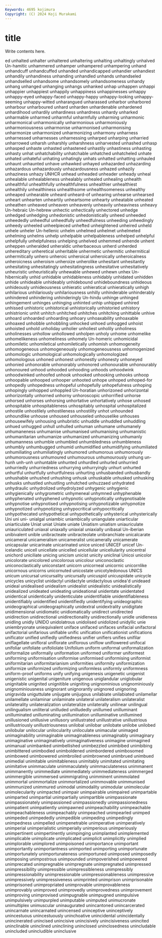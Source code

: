 ```yaml
---
Keywords: 4695 kojimura
Copyright: (C) 2024 Koji Murakami
---
```


# title

Write contents here.



ed unhalted unhalter unhaltered unhaltering unhalting unhaltingly unhalved
Un-hamitic unhammered unhamper unhampered unhampering unhand unhandcuff unhandcuffed unhanded unhandicapped
unhandier unhandiest unhandily unhandiness unhanding unhandled unhands unhandseled unhandselled unhandsome
unhandsomely unhandsomeness unhandy unhang unhanged unhanging unhangs unhanked unhap unhappen
unhappi unhappier unhappiest unhappily unhappiness unhappinesses unhappy unhappy-eyed unhappy-faced unhappy-happy
unhappy-looking unhappy-seeming unhappy-witted unharangued unharassed unharbor unharbored unharbour unharboured unhard
unharden unhardenable unhardened unhardihood unhardily unhardiness unhardness unhardy unharked unharmable
unharmed unharmful unharmfully unharming unharmonic unharmonical unharmonically unharmonious unharmoniously unharmoniousness
unharmonise unharmonised unharmonising unharmonize unharmonized unharmonizing unharmony unharness unharnessed unharnesses
unharnessing unharped unharping unharried unharrowed unharsh unharshly unharshness unharvested unhashed
unhasp unhasped unhaste unhasted unhastened unhastily unhastiness unhasting unhasty unhat
unhatchability unhatchable unhatched unhatcheled unhate unhated unhateful unhating unhatingly unhats
unhatted unhatting unhauled unhaunt unhaunted unhave unhawked unhayed unhazarded unhazarding
unhazardous unhazardously unhazardousness unhazed unhazily unhaziness unhazy UNHCR unhead unheaded
unheader unheady unheal unhealable unhealableness unhealably unhealed unhealing unhealth unhealthful
unhealthfully unhealthfulness unhealthier unhealthiest unhealthily unhealthiness unhealthsome unhealthsomeness unhealthy unheaped
unhearable unheard unheard-of unhearing unhearse unhearsed unheart unhearten unheartily unheartsome
unhearty unheatable unheated unheathen unheaved unheaven unheavenly unheavily unheaviness unheavy
Un-hebraic Un-hebrew unhectic unhectically unhectored unhedge unhedged unhedging unhedonistic unhedonistically
unheed unheeded unheededly unheedful unheedfully unheedfulness unheeding unheedingly unheedy unheeled
unheelpieced unhefted unheightened unheired unheld unhele unheler Un-hellenic unhelm unhelmed
unhelmet unhelmeted unhelming unhelms unhelp unhelpable unhelpableness unhelped unhelpful unhelpfully
unhelpfulness unhelping unhelved unhemmed unhende unhent unheppen unheralded unheraldic unherbaceous
unherd unherded unhereditary unheretical unheritable unhermetic unhermitic unhermitical unhermitically unhero
unheroic unheroical unheroically unheroicalness unheroicness unheroism unheroize unherolike unhesitant unhesitantly
unhesitating unhesitatingly unhesitatingness unhesitative unhesitatively unheuristic unheuristically unhewable unhewed unhewn
unhex Un-hibernically unhid unhidable unhidableness unhidably unhidated unhidden unhide unhideable
unhideably unhidebound unhideboundness unhideous unhideously unhideousness unhieratic unhieratical unhieratically unhigh
unhilarious unhilariously unhilariousness unhilly unhinderable unhinderably unhindered unhindering unhinderingly Un-hindu
unhinge unhinged unhingement unhinges unhinging unhinted unhip unhipped unhired unhissed
unhistoric unhistorical unhistorically unhistoried unhistory unhistrionic unhit unhitch unhitched unhitches
unhitching unhittable unhive unhoard unhoarded unhoarding unhoary unhoaxability unhoaxable unhoaxed
unhobble unhobbling unhocked unhoed unhogged unhoist unhoisted unhold unholiday unholier
unholiest unholily unholiness unholinesses unhollow unhollowed unholpen unholy unhome unhomelike
unhomelikeness unhomeliness unhomely Un-homeric unhomicidal unhomiletic unhomiletical unhomiletically unhomish unhomogeneity
unhomogeneous unhomogeneously unhomogeneousness unhomogenized unhomologic unhomological unhomologically unhomologized unhomologous unhoned
unhonest unhonestly unhonesty unhoneyed unhonied unhonorable unhonorably unhonored unhonourable unhonourably
unhonoured unhood unhooded unhooding unhoods unhoodwink unhoodwinked unhoofed unhook unhooked
unhooking unhooks unhoop unhoopable unhooped unhooper unhooted unhope unhoped unhoped-for
unhopedly unhopedness unhopeful unhopefully unhopefulness unhoping unhopingly unhopped unhoppled Un-horatian
unhorizoned unhorizontal unhorizontally unhorned unhorny unhoroscopic unhorrified unhorse unhorsed unhorses
unhorsing unhortative unhortatively unhose unhosed unhospitable unhospitableness unhospitably unhospital unhospitalized
unhostile unhostilely unhostileness unhostility unhot unhounded unhoundlike unhouse unhoused unhouseled
unhouselike unhouses unhousewifely unhousing unhubristic unhuddle unhuddled unhuddling unhued unhugged
unhull unhulled unhuman unhumane unhumanely unhumaneness unhumanise unhumanised unhumanising unhumanistic
unhumanitarian unhumanize unhumanized unhumanizing unhumanly unhumanness unhumble unhumbled unhumbledness unhumbleness
unhumbly unhumbugged unhumid unhumidified unhumidifying unhumiliated unhumiliating unhumiliatingly unhumored unhumorous
unhumorously unhumorousness unhumoured unhumourous unhumourously unhung un-hunh unh-unh unhuntable unhunted
unhurdled unhurled unhurried unhurriedly unhurriedness unhurrying unhurryingly unhurt unhurted unhurtful
unhurtfully unhurtfulness unhurting unhusbanded unhusbandly unhushable unhushed unhushing unhusk unhuskable
unhusked unhusking unhusks unhustled unhustling unhutched unhuzzaed unhydrated unhydraulic unhydrolized
unhydrolyzed unhygenic unhygienic unhygienically unhygrometric unhymeneal unhymned unhyphenable unhyphenated unhyphened
unhypnotic unhypnotically unhypnotisable unhypnotise unhypnotised unhypnotising unhypnotizable unhypnotize unhypnotized unhypnotizing
unhypocritical unhypocritically unhypothecated unhypothetical unhypothetically unhysterical unhysterically Uni uni uni-
unialgal uniambic uniambically uniangulate uniarticular uniarticulate Uniat uniat Uniate uniate
Uniatism uniatism uniauriculate uniauriculated uniaxal uniaxally uniaxial uniaxially unibasal Un-iberian
unibivalent unible unibracteate unibracteolate unibranchiate unicalcarate unicameral unicameralism unicameralist unicamerally
unicamerate unicapsular unicarinate unicarinated unice uniced UNICEF unicef Un-icelandic unicell
unicellate unicelled unicellular unicellularity unicentral unichord uniciliate unicing unicism unicist
unicity uniclinal Unicoi unicolor unicolorate unicolored unicolorous unicolour uniconoclastic uniconoclastically
uniconstant unicorn unicorneal unicornic unicornlike unicornous unicorns unicornuted unicostate unicotyledonous
UNICS unicum unicursal unicursality unicursally unicuspid unicuspidate unicycle unicycles unicyclist
unidactyl unidactyle unidactylous unidea'd unideaed unideal unidealised unidealism unidealist unidealistic
unidealistically unidealized unideated unideating unideational unidentate unidentated unidentical unidentically unidenticulate
unidentifiable unidentifiableness unidentifiably unidentified unidentifiedly unidentifying unideographic unideographical unideographically unidextral
unidextrality unidigitate unidimensional unidiomatic unidiomatically unidirect unidirected unidirection unidirectional unidirectionality
unidirectionally unidle unidleness unidling unidly UNIDO unidolatrous unidolised unidolized unidyllic
unie uniembryonate uniequivalent uniface unifaced unifaces unifacial unifactoral unifactorial unifarious
unifiable unific unification unificationist unifications unificator unified unifiedly unifiedness unifier
unifiers unifies unifilar uniflagellate unifloral uniflorate uniflorous uniflow uniflowered unifocal
unifoliar unifoliate unifoliolate Unifolium uniform uniformal uniformalization uniformalize uniformally uniformation
uniformed uniformer uniformest uniforming uniformisation uniformise uniformised uniformising uniformist uniformitarian
uniformitarianism uniformities uniformity uniformization uniformize uniformized uniformizing uniformless uniformly uniformness
uniform-proof uniforms unify unifying unigenesis unigenetic unigenist unigenistic unigenital unigeniture
unigenous uniglandular uniglobular unignitable unignited unignitible unigniting unignominious unignominiously unignominiousness
unignorant unignorantly unignored unignoring unigravida uniguttulate unijugate unijugous unilabiate unilabiated
unilamellar unilamellate unilaminar unilaminate unilateral unilateralism unilateralist unilaterality unilateralization unilateralize
unilaterally unilinear unilingual unilingualism uniliteral unilluded unilludedly unillumed unilluminant unilluminated
unilluminating unillumination unilluminative unillumined unillusioned unillusive unillusory unillustrated unillustrative unillustrious
unillustriously unillustriousness unilobal unilobar unilobate unilobe unilobed unilobular unilocular unilocularity
uniloculate unimacular unimaged unimaginability unimaginable unimaginableness unimaginably unimaginary unimaginative unimaginatively
unimaginativeness unimagine unimagined unimanual unimbanked unimbellished unimbezzled unimbibed unimbibing unimbittered
unimbodied unimboldened unimbordered unimbosomed unimbowed unimbowered unimbroiled unimbrowned unimbrued unimbued
unimedial unimitable unimitableness unimitably unimitated unimitating unimitative unimmaculate unimmaculately unimmaculateness
unimmanent unimmanently unimmediate unimmediately unimmediateness unimmerged unimmergible unimmersed unimmigrating unimminent
unimmolated unimmortal unimmortalize unimmortalized unimmovable unimmunised unimmunized unimmured unimodal unimodality
unimodular unimolecular unimolecularity unimpacted unimpair unimpairable unimpaired unimpartable unimparted unimpartial
unimpartially unimpartible unimpassionate unimpassionately unimpassioned unimpassionedly unimpassionedness unimpatient unimpatiently unimpawned
unimpeachability unimpeachable unimpeachableness unimpeachably unimpeached unimpearled unimped unimpeded unimpededly unimpedible
unimpeding unimpedingly unimpedness unimpelled unimpenetrable unimperative unimperatively unimperial unimperialistic unimperially
unimperious unimperiously unimpertinent unimpertinently unimpinging unimplanted unimplemented unimplicable unimplicate unimplicated
unimplicit unimplicitly unimplied unimplorable unimplored unimpoisoned unimportance unimportant unimportantly unimportantness
unimported unimporting unimportunate unimportunately unimportunateness unimportuned unimposed unimposedly unimposing unimpostrous
unimpounded unimpoverished unimpowered unimprecated unimpregnable unimpregnate unimpregnated unimpressed unimpressibility unimpressible
unimpressibleness unimpressibly unimpressionability unimpressionable unimpressionableness unimpressive unimpressively unimpressiveness unimprinted unimprison
unimprisonable unimprisoned unimpropriated unimprovable unimprovableness unimprovably unimproved unimprovedly unimprovedness unimprovement
unimproving unimprovised unimpugnable unimpugned unimpulsive unimpulsively unimpurpled unimputable unimputed unimucronate
unimultiplex unimuscular uninaugurated unincantoned unincarcerated unincarnate unincarnated unincensed uninceptive uninceptively
unincestuous unincestuously uninchoative unincidental unincidentally unincinerated unincised unincisive unincisively unincisiveness
unincited uninclinable uninclined uninclining uninclosed uninclosedness unincludable unincluded unincludible uninclusive
